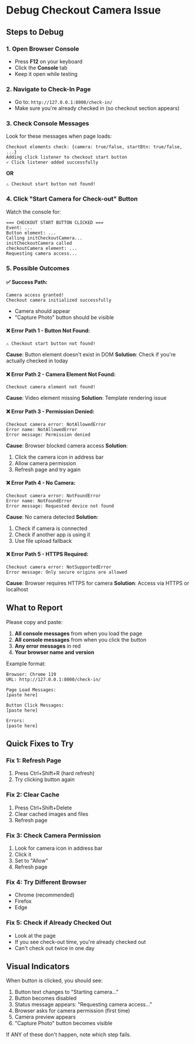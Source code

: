 # Debug Checkout Camera Issue

## Steps to Debug

### 1. Open Browser Console
- Press **F12** on your keyboard
- Click the **Console** tab
- Keep it open while testing

### 2. Navigate to Check-In Page
- Go to: `http://127.0.0.1:8000/check-in/`
- Make sure you're already checked in (so checkout section appears)

### 3. Check Console Messages
Look for these messages when page loads:
```
Checkout elements check: {camera: true/false, startBtn: true/false, ...}
Adding click listener to checkout start button
✓ Click listener added successfully
```

**OR**

```
⚠️ Checkout start button not found!
```

### 4. Click "Start Camera for Check-out" Button
Watch the console for:
```
=== CHECKOUT START BUTTON CLICKED ===
Event: ...
Button element: ...
Calling initCheckoutCamera...
initCheckoutCamera called
checkoutCamera element: ...
Requesting camera access...
```

### 5. Possible Outcomes

#### ✅ Success Path:
```
Camera access granted!
Checkout camera initialized successfully
```
- Camera should appear
- "Capture Photo" button should be visible

#### ❌ Error Path 1 - Button Not Found:
```
⚠️ Checkout start button not found!
```
**Cause**: Button element doesn't exist in DOM
**Solution**: Check if you're actually checked in today

#### ❌ Error Path 2 - Camera Element Not Found:
```
Checkout camera element not found!
```
**Cause**: Video element missing
**Solution**: Template rendering issue

#### ❌ Error Path 3 - Permission Denied:
```
Checkout camera error: NotAllowedError
Error name: NotAllowedError
Error message: Permission denied
```
**Cause**: Browser blocked camera access
**Solution**: 
1. Click the camera icon in address bar
2. Allow camera permission
3. Refresh page and try again

#### ❌ Error Path 4 - No Camera:
```
Checkout camera error: NotFoundError
Error name: NotFoundError  
Error message: Requested device not found
```
**Cause**: No camera detected
**Solution**: 
1. Check if camera is connected
2. Check if another app is using it
3. Use file upload fallback

#### ❌ Error Path 5 - HTTPS Required:
```
Checkout camera error: NotSupportedError
Error message: Only secure origins are allowed
```
**Cause**: Browser requires HTTPS for camera
**Solution**: Access via HTTPS or localhost

## What to Report

Please copy and paste:

1. **All console messages** from when you load the page
2. **All console messages** from when you click the button
3. **Any error messages** in red
4. **Your browser name and version**

Example format:
```
Browser: Chrome 119
URL: http://127.0.0.1:8000/check-in/

Page Load Messages:
[paste here]

Button Click Messages:
[paste here]

Errors:
[paste here]
```

## Quick Fixes to Try

### Fix 1: Refresh Page
1. Press Ctrl+Shift+R (hard refresh)
2. Try clicking button again

### Fix 2: Clear Cache
1. Press Ctrl+Shift+Delete
2. Clear cached images and files
3. Refresh page

### Fix 3: Check Camera Permission
1. Look for camera icon in address bar
2. Click it
3. Set to "Allow"
4. Refresh page

### Fix 4: Try Different Browser
- Chrome (recommended)
- Firefox
- Edge

### Fix 5: Check if Already Checked Out
- Look at the page
- If you see check-out time, you're already checked out
- Can't check out twice in one day

## Visual Indicators

When button is clicked, you should see:
1. Button text changes to "Starting camera..."
2. Button becomes disabled
3. Status message appears: "Requesting camera access..."
4. Browser asks for camera permission (first time)
5. Camera preview appears
6. "Capture Photo" button becomes visible

If ANY of these don't happen, note which step fails.
